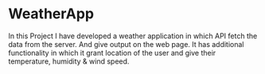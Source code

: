 # WeatherApp
In this Project I have developed a weather application in which API fetch the data from the server. And give output on the web page. It has additional functionality in which it grant location of the user and give their temperature, humidity &amp; wind speed. 

